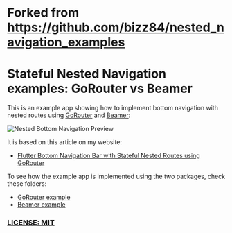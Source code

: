 # Forked from https://github.com/bizz84/nested_navigation_examples

# Stateful Nested Navigation examples: GoRouter vs Beamer

This is an example app showing how to implement bottom navigation with nested routes using [GoRouter](https://pub.dev/packages/go_router) and [Beamer](https://pub.dev/packages/beamer):

![Nested Bottom Navigation Preview](/.github/images/nested-navigation-with-state.gif)

It is based on this article on my website:

- [Flutter Bottom Navigation Bar with Stateful Nested Routes using GoRouter](https://codewithandrea.com/articles/flutter-bottom-navigation-bar-nested-routes-gorouter-beamer)

To see how the example app is implemented using the two packages, check these folders:

- [GoRouter example](examples/gorouter)
- [Beamer example](examples/beamer)

### [LICENSE: MIT](LICENSE.md)
